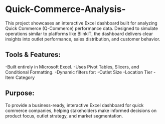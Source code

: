 # Quick-Commerce-Analysis-
This project showcases an interactive Excel dashboard built for analyzing Quick Commerce (Q-Commerce) performance data. Designed to simulate operations similar to platforms like BlinkIT, the dashboard delivers clear insights into outlet performance, sales distribution, and customer behavior.
## Tools & Features:
-Built entirely in Microsoft Excel.
-Uses Pivot Tables, Slicers, and Conditional Formatting.
-Dynamic filters for:
  -Outlet Size
  -Location Tier
  -Item Category

## Purpose:
To provide a business-ready, interactive Excel dashboard for quick commerce companies, helping stakeholders make informed decisions on product focus, outlet strategy, and market segmentation.

